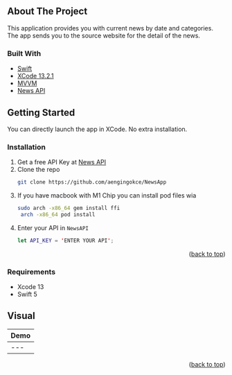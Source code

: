 ## About The Project

This application provides you with current news by date and categories. The app sends you to the source website for the detail of the news.

### Built With
* [Swift](https://developer.apple.com/swift/)
* [XCode 13.2.1](https://developer.apple.com/xcode/)
* [MVVM](https://en.wikipedia.org/wiki/Model%E2%80%93view%E2%80%93viewmodel)
* [News API](https://newsapi.org/)

## Getting Started

You can directly launch the app in XCode. No extra installation.

### Installation

1. Get a free API Key at [News API](https://newsapi.org/)
2. Clone the repo
   ```sh
   git clone https://github.com/aengingokce/NewsApp
   ```
3. If you have macbook with M1 Chip you can install pod files wia
   ```sh
   sudo arch -x86_64 gem install ffi
    arch -x86_64 pod install
   ```
4. Enter your API in `NewsAPI`
   ```swift
   let API_KEY = 'ENTER YOUR API';
   ```

<p align="right">(<a href="#top">back to top</a>)</p>

### Requirements

* Xcode 13
* Swift 5

## Visual
| Demo |  
| --- | 
| --- | 

<p align="right">(<a href="#top">back to top</a>)</p>



